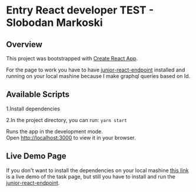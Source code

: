 # Entry React developer TEST - Slobodan Markoski

## Overview

This project was bootstrapped with [Create React App](https://github.com/facebook/create-react-app).

For the page to work you have to have [junior-react-endpoint](https://github.com/scandiweb/junior-react-endpoint) installed and running on your local mashine because I make graphql queries based on Id.

## Available Scripts

1.Install dependencies

2.In the project directory, you can run: `yarn start`

Runs the app in the development mode.\
Open [http://localhost:3000](http://localhost:3000) to view it in your browser.

## Live Demo Page

If you don't want to install the dependencies on your local mashine [this link](https://dazzling-sprite-d5ed64.netlify.app/) is a live demo of the task page, but still you have to install and run the [junior-react-endpoint](https://github.com/scandiweb/junior-react-endpoint).
